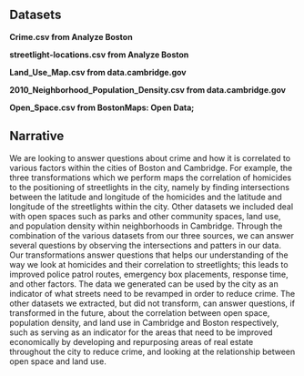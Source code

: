 ## Datasets
**Crime.csv from Analyze Boston**

**streetlight-locations.csv from Analyze Boston**

**Land_Use_Map.csv from data.cambridge.gov**

**2010_Neighborhood_Population_Density.csv from data.cambridge.gov**

**Open_Space.csv from BostonMaps: Open Data;**

## Narrative 
We are looking to answer questions about crime and how it is correlated to various factors within the cities of Boston and Cambridge.  For example, the three transformations which we perform maps the correlation of homicides to the positioning of streetlights in the city, namely by finding intersections between the latitude and longitude of the homicides and the latitude and longitude of the streetlights within the city.  Other datasets we included deal with open spaces such as parks and other community spaces, land use, and population density within neighborhoods in Cambridge. Through the combination  of the various datasets from our three sources, we can answer several questions by observing the intersections and patters in our data.  Our transformations answer questions that helps our understanding of the way we look at homicides and their correlation to streetlights; this leads to improved police patrol routes, emergency box placements, response time, and other factors. The data we generated can be used by the city as an indicator of what streets need to be revamped in order to reduce crime.         The other datasets we extracted, but did not transform, can answer questions, if transformed in the future, about the correlation between open space, population density, and land use in Cambridge and Boston respectively, such as serving as an indicator for the areas that need to be improved economically by developing and repurposing areas of real estate throughout the city to reduce crime, and looking at the relationship between open space and land use.  
